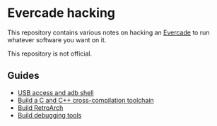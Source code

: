 # Evercade hacking

This repository contains various notes on hacking an [Evercade][] to run whatever software you want on it.

This repository is not official.

## Guides

* [USB access and adb shell](usb-access.md)
* [Build a C and C++ cross-compilation toolchain](toolchain.md)
* [Build RetroArch](retroarch.md)
* [Build debugging tools](dev-tools.md)

[Evercade]: https://www.evercade.co.uk/
